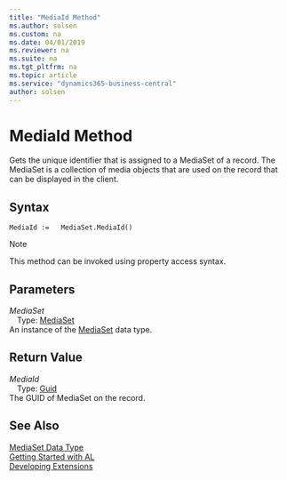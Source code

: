 ```yaml
---
title: "MediaId Method"
ms.author: solsen
ms.custom: na
ms.date: 04/01/2019
ms.reviewer: na
ms.suite: na
ms.tgt_pltfrm: na
ms.topic: article
ms.service: "dynamics365-business-central"
author: solsen
---
```

[//]: # (START>DO_NOT_EDIT)
[//]: # (IMPORTANT:Do not edit any of the content between here and the END>DO_NOT_EDIT.)
[//]: # (Any modifications should be made in the .xml files in the ModernDev repo.)
# MediaId Method
Gets the unique identifier that is assigned to a MediaSet of a record. The MediaSet is a collection of media objects that are used on the record that can be displayed in the client.


## Syntax
```
MediaId :=   MediaSet.MediaId()
```
> [!NOTE]  
> This method can be invoked using property access syntax.  

## Parameters
*MediaSet*  
&emsp;Type: [MediaSet](mediaset-data-type.md)  
An instance of the [MediaSet](mediaset-data-type.md) data type.  

## Return Value
*MediaId*  
&emsp;Type: [Guid](../guid/guid-data-type.md)  
The GUID of MediaSet on the record.  


[//]: # (IMPORTANT: END>DO_NOT_EDIT)
## See Also
[MediaSet Data Type](mediaset-data-type.md)  
[Getting Started with AL](../../devenv-get-started.md)  
[Developing Extensions](../../devenv-dev-overview.md)